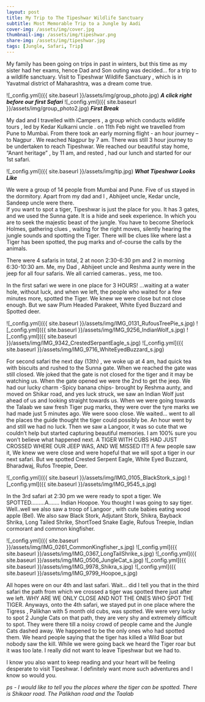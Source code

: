 ```yaml
---
layout: post
title: My Trip to The Tipeshwar Wildlife Sanctuary
subtitle: Most Memorable Trip to a Jungle by Aadi
cover-img: /assets/img/cover.jpg
thumbnail-img: /assets/img/tipeshwar.png
share-img: /assets/img/tipeshwar.jpg
tags: [Jungle, Safari, Trip]
---
```


My family has been going on trips in past in winters, but this time as my  sister had her exams, hence Dad and Son outing was decided… for a trip to a wildlife sanctuary. Visit to Tipeshwar Wildlife Sanctuary , which is in Yavatmal district of Maharashtra, was a dream come true. 

![_config.yml]({{ site.baseurl }}/assets/img/group_photo.jpg)
***A click right before our first Safari***
![_config.yml]({{ site.baseurl }}/assets/img/group_photo2.jpg)
***First Break***

My dad and I travelled with iCampers , a group which conducts  wildlife tours , led by Kedar Kulkarni uncle . on 11th Feb night we travelled from Pune to Mumbai. From there took an early morning flight - an hour journey – to Nagpur . We reached Nagpur by 7 am. There was still 3 hour journey to be undertaken to reach Tipeshwar. We reached our beautiful stay home,  “Anant heritage” , by 11 am,  and rested , had our lunch and started for our 1st safari.  

![_config.yml]({{ site.baseurl }}/assets/img/tip.jpg)
***What Tipeshwar Looks Like***

We were a group of 14 people from Mumbai and Pune. Five of us stayed in the dormitory. Apart from my dad and I , Abhijeet uncle, Kedar uncle, Sandeep uncle were there.  
If you want to spot a tiger, Tipeshwar is just the place for you. It has 3 gates, and we used the Sunna gate. It is a hide and seek experience. In which you are to seek the majestic beast of the jungle. You have to become Sherlock Holmes, gathering clues , waiting for the right moves, silently hearing the jungle sounds and spotting the Tiger. There will be clues like where last a Tiger has been spotted, the pug marks and of-course the calls by the animals.

There were 4 safaris in total, 2 at noon 2:30-6:30 pm and 2 in morning 6:30-10:30 am. Me, my Dad , Abhijeet uncle and Reshma aunty were in the jeep for all four safaris. We all carried cameras.. yess, me too. 

In the first safari we were in one place for 3 HOURS! …waiting at a water hole, without luck,  and when we left, the people who waited for a few minutes more, spotted the Tiger. We knew we were close but not close enough. But we saw Plum Headed Parakeet, White Eyed Buzzard and Spotted deer.  

![_config.yml]({{ site.baseurl }}/assets/img/IMG_0131_RufousTreePie_s.jpg)
![_config.yml]({{ site.baseurl }}/assets/img/IMG_9256_IndianWolf_s.jpg)
![_config.yml]({{ site.baseurl }}/assets/img/IMG_9342_CrestedSerpantEagle_s.jpg)
![_config.yml]({{ site.baseurl }}/assets/img/IMG_9716_WhiteEyedBuzzard_s.jpg)

For second safari the next day (13th) , we woke up at 4 am, had quick tea with biscuits and rushed to the Sunna gate. When we reached the gate was still closed. We joked that the gate is not  closed for the tiger and it may be watching us. When the gate opened we were the 2nd to get the jeep. We had our lucky charm -Spicy banana chips- brought by Reshma aunty, and moved on Shikar road, and yes luck struck, we saw an Indian Wolf just  ahead of us and looking straight towards us. When we were going towards the Talaab we saw fresh Tiger pug marks, they were over the tyre marks we had made just 5 minutes ago. We were sooo close. We waited… went to all the places the guide thought the tiger could possibly be. An hour went by and still we had no luck. Then we saw a Langoor,  it was so cute that we couldn’t help but started capturing beautiful memories. I am 100% sure you won’t believe what happened next. A TIGER WITH CUBS HAD JUST CROSSED WHERE OUR JEEP  WAS, AND WE MISSED IT!! A few people saw it, We knew we were close and were hopeful that we will spot a tiger in  our next safari. But we spotted Crested Serpent Eagle, White Eyed Buzzard, Bharadwaj, Rufos Treepie, Deer.  

![_config.yml]({{ site.baseurl }}/assets/img/IMG_0105_BlackStork_s.jpg)
![_config.yml]({{ site.baseurl }}/assets/img/IMG_9545_s.jpg) 

In the 3rd safari at 2:30 pm we were ready to spot a tiger. We SPOTTED………A……. Indian Hoopoe. You thought I was going to say tiger. Well..well we also saw a troop of Langoor , with cute babies eating wood apple (Bel).  We also saw Black Stork, Adjutant Stork,  Shikra, Bayback Shrika, Long Tailed Shrike, ShortToed Snake Eagle, Rufous Treepie, Indian cormorant and common kingfisher.

![_config.yml]({{ site.baseurl }}/assets/img/IMG_0261_CommonKingfisher_s.jpg)
![_config.yml]({{ site.baseurl }}/assets/img/IMG_0367_LongTailShrike_s.jpg) 
![_config.yml]({{ site.baseurl }}/assets/img/IMG_0506_JungleCat_s.jpg)
![_config.yml]({{ site.baseurl }}/assets/img/IMG_9978_Shikra_s.jpg) 
![_config.yml]({{ site.baseurl }}/assets/img/IMG_9799_Hoopoe_s.jpg) 

All hopes were on our 4th and last safari. Wait… did I tell you that in the third safari the path from which we crossed a tiger was spotted there just after we left. WHY ARE WE ONLY CLOSE AND NOT THE ONES WHO SPOT  THE TIGER. Anyways, onto the 4th safari, we stayed put in one place where the Tigress , Palikhan with 5 month old cubs, was spotted. We were very lucky to spot 2 Jungle Cats on that path, they are very shy and extremely difficult to spot. They were there till a noisy crowd of people came and the Jungle Cats dashed away. We happened to be the only ones who had spotted them. We heard people saying that the tiger has killed a Wild Boar but nobody saw the kill. While we were going back we heard the Tiger roar but it was too late. I really did not want to leave Tipeshwar but we had to.  

I know you also want to keep reading and your heart will be feeling desperate to visit Tipeshwar. I definitely want more such adventures and I know so would you. 

 _ps - I would like to tell you the places where the tiger can be spotted. There is Shikaar road. The Palikhan road and the Taalab_